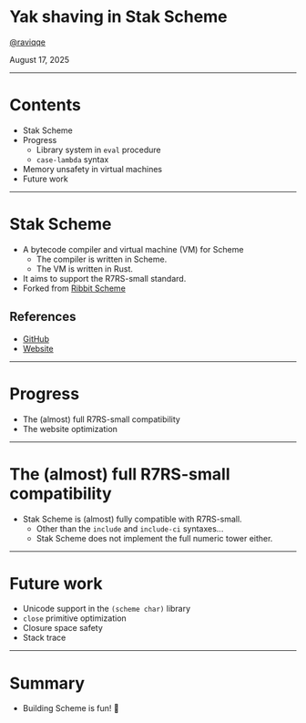 # Yak shaving in Stak Scheme

[@raviqqe](https://github.com/raviqqe)

August 17, 2025

---

# Contents

- Stak Scheme
- Progress
  - Library system in `eval` procedure
  - `case-lambda` syntax
- Memory unsafety in virtual machines
- Future work

---

# Stak Scheme

- A bytecode compiler and virtual machine (VM) for Scheme
  - The compiler is written in Scheme.
  - The VM is written in Rust.
- It aims to support the R7RS-small standard.
- Forked from [Ribbit Scheme](https://github.com/udem-dlteam/ribbit)

## References

- [GitHub](https://github.com/raviqqe/stak)
- [Website](https://raviqqe.com/stak)

---

# Progress

- The (almost) full R7RS-small compatibility
- The website optimization

---

# The (almost) full R7RS-small compatibility

- Stak Scheme is (almost) fully compatible with R7RS-small.
  - Other than the `include` and `include-ci` syntaxes...
  - Stak Scheme does not implement the full numeric tower either.

---

# Future work

- Unicode support in the `(scheme char)` library
- `close` primitive optimization
- Closure space safety
- Stack trace

---

# Summary

- Building Scheme is fun! 🥳
